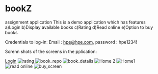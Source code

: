# bookZ
assignment application
This is a demo application which has features
  a)Login
  b)Display available books
  c)Rating 
  d)Read online
  e)Option to buy books

Credentials to log-in:
 Email : hpe@hpe.com,
 password : hpe1234!
 
 Screnn shots of the screens in the pplication:
 
 [Login](https://user-images.githubusercontent.com/35128221/139208051-6947484e-8380-4a49-ba69-e882a96bb33e.jpg)
![rating](https://user-images.githubusercontent.com/35128221/139208060-c68d43cc-235e-424c-bfc4-7a26d78c10c6.jpg)
![book_repo](https://user-images.githubusercontent.com/35128221/139208061-ce55c122-4f57-4b19-9ee7-41d6ca003fc0.jpg)
![book_details](https://user-images.githubusercontent.com/35128221/139208062-ae21cb61-47d9-4e32-828b-823d27c43f33.jpg)
![Home 2](https://user-images.githubusercontent.com/35128221/139208063-985224c0-1363-4c57-a101-7a4e7eac33f0.jpg)
![Home1](https://user-images.githubusercontent.com/35128221/139208065-2701aa36-394a-4ccb-a81f-7a1c0048582d.jpg)
![read online](https://user-images.githubusercontent.com/35128221/139208067-b2273e1b-30c4-4c89-8460-6ef42a963c05.jpg)
![buy_screen](https://user-images.githubusercontent.com/35128221/139208070-14aa9e76-a0dd-4bfc-9f49-367d0d603550.jpg)

